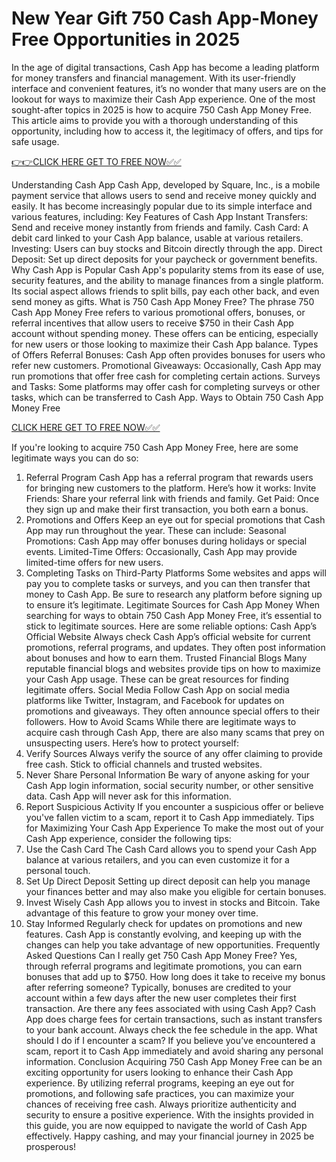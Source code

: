# New Year Gift 750 Cash App-Money Free Opportunities in 2025
In the age of digital transactions, Cash App has become a leading platform for money transfers and financial management. With its user-friendly interface and convenient features, it’s no wonder that many users are on the lookout for ways to maximize their Cash App experience. One of the most sought-after topics in 2025 is how to acquire 750 Cash App Money Free. This article aims to provide you with a thorough understanding of this opportunity, including how to access it, the legitimacy of offers, and tips for safe usage.

 
[👉👉CLICK HERE GET TO FREE NOW✅✅](https://cashapp.tstitsolutionsbd.com/)

Understanding Cash App
Cash App, developed by Square, Inc., is a mobile payment service that allows users to send and receive money quickly and easily. It has become increasingly popular due to its simple interface and various features, including:
Key Features of Cash App
Instant Transfers: Send and receive money instantly from friends and family.
Cash Card: A debit card linked to your Cash App balance, usable at various retailers.
Investing: Users can buy stocks and Bitcoin directly through the app.
Direct Deposit: Set up direct deposits for your paycheck or government benefits.
Why Cash App is Popular
Cash App's popularity stems from its ease of use, security features, and the ability to manage finances from a single platform. Its social aspect allows friends to split bills, pay each other back, and even send money as gifts.
What is 750 Cash App Money Free?
The phrase 750 Cash App Money Free refers to various promotional offers, bonuses, or referral incentives that allow users to receive $750 in their Cash App account without spending money. These offers can be enticing, especially for new users or those looking to maximize their Cash App balance.
Types of Offers
Referral Bonuses: Cash App often provides bonuses for users who refer new customers.
Promotional Giveaways: Occasionally, Cash App may run promotions that offer free cash for completing certain actions.
Surveys and Tasks: Some platforms may offer cash for completing surveys or other tasks, which can be transferred to Cash App.
Ways to Obtain 750 Cash App Money Free

[CLICK HERE GET TO FREE NOW✅✅](https://cashapp.tstitsolutionsbd.com/)

If you're looking to acquire 750 Cash App Money Free, here are some legitimate ways you can do so:
1. Referral Program
Cash App has a referral program that rewards users for bringing new customers to the platform. Here’s how it works:
Invite Friends: Share your referral link with friends and family.
Get Paid: Once they sign up and make their first transaction, you both earn a bonus.
2. Promotions and Offers
Keep an eye out for special promotions that Cash App may run throughout the year. These can include:
Seasonal Promotions: Cash App may offer bonuses during holidays or special events.
Limited-Time Offers: Occasionally, Cash App may provide limited-time offers for new users.
3. Completing Tasks on Third-Party Platforms
Some websites and apps will pay you to complete tasks or surveys, and you can then transfer that money to Cash App. Be sure to research any platform before signing up to ensure it’s legitimate.
Legitimate Sources for Cash App Money
When searching for ways to obtain 750 Cash App Money Free, it’s essential to stick to legitimate sources. Here are some reliable options:
Cash App’s Official Website
Always check Cash App’s official website for current promotions, referral programs, and updates. They often post information about bonuses and how to earn them.
Trusted Financial Blogs
Many reputable financial blogs and websites provide tips on how to maximize your Cash App usage. These can be great resources for finding legitimate offers.
Social Media
Follow Cash App on social media platforms like Twitter, Instagram, and Facebook for updates on promotions and giveaways. They often announce special offers to their followers.
How to Avoid Scams
While there are legitimate ways to acquire cash through Cash App, there are also many scams that prey on unsuspecting users. Here’s how to protect yourself:
1. Verify Sources
Always verify the source of any offer claiming to provide free cash. Stick to official channels and trusted websites.
2. Never Share Personal Information
Be wary of anyone asking for your Cash App login information, social security number, or other sensitive data. Cash App will never ask for this information.
3. Report Suspicious Activity
If you encounter a suspicious offer or believe you've fallen victim to a scam, report it to Cash App immediately.
Tips for Maximizing Your Cash App Experience
To make the most out of your Cash App experience, consider the following tips:
1. Use the Cash Card
The Cash Card allows you to spend your Cash App balance at various retailers, and you can even customize it for a personal touch.
2. Set Up Direct Deposit
Setting up direct deposit can help you manage your finances better and may also make you eligible for certain bonuses.
3. Invest Wisely
Cash App allows you to invest in stocks and Bitcoin. Take advantage of this feature to grow your money over time.
4. Stay Informed
Regularly check for updates on promotions and new features. Cash App is constantly evolving, and keeping up with the changes can help you take advantage of new opportunities.
Frequently Asked Questions
Can I really get 750 Cash App Money Free?
Yes, through referral programs and legitimate promotions, you can earn bonuses that add up to $750.
How long does it take to receive my bonus after referring someone?
Typically, bonuses are credited to your account within a few days after the new user completes their first transaction.
Are there any fees associated with using Cash App?
Cash App does charge fees for certain transactions, such as instant transfers to your bank account. Always check the fee schedule in the app.
What should I do if I encounter a scam?
If you believe you’ve encountered a scam, report it to Cash App immediately and avoid sharing any personal information.
Conclusion
Acquiring 750 Cash App Money Free can be an exciting opportunity for users looking to enhance their Cash App experience. By utilizing referral programs, keeping an eye out for promotions, and following safe practices, you can maximize your chances of receiving free cash. Always prioritize authenticity and security to ensure a positive experience.
With the insights provided in this guide, you are now equipped to navigate the world of Cash App effectively. Happy cashing, and may your financial journey in 2025 be prosperous!
